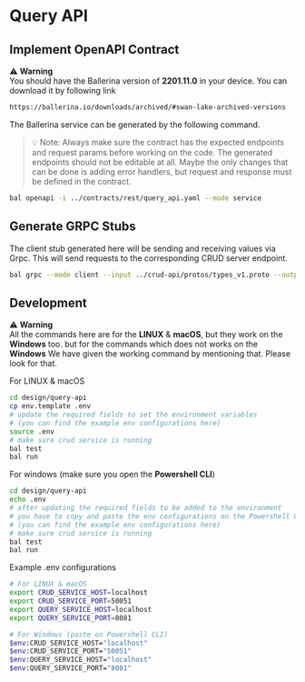 # Query API

## Implement OpenAPI Contract

⚠️ **Warning**  
You should have the Ballerina version of **2201.11.0** in your device. You can download it by following link
```bash
https://ballerina.io/downloads/archived/#swan-lake-archived-versions
```

The Ballerina service can be generated by the following command. 

> 💡 Note: Always make sure the contract has the expected endpoints and request params
> before working on the code. The generated endpoints should not be editable at all. 
> Maybe the only changes that can be done is adding error handlers, but request and response
> must be defined in the contract. 

```bash
bal openapi -i ../contracts/rest/query_api.yaml --mode service
```

## Generate GRPC Stubs

The client stub generated here will be sending and receiving values via Grpc. 
This will send requests to the corresponding CRUD server endpoint. 

```bash
bal grpc --mode client --input ../crud-api/protos/types_v1.proto --output .
```

## Development

⚠️ **Warning**  
All the commands here are for the **LINUX** & **macOS**, but they work on the **Windows** too. but for the commands which does not works on the **Windows** We have given the working command by mentioning that. Please look for that.

For LINUX & macOS
```bash
cd design/query-api
cp env.template .env
# update the required fields to set the environment variables
# (you can find the example env configurations here)
source .env
# make sure crud service is running
bal test
bal run
```

For windows (make sure you open the **Powershell CLI**)
```bash
cd design/query-api
echo .env
# after updating the required fields to be added to the environment
# you have to copy and paste the env configurations on the Powershell CLI
# (you can find the example env configurations here)
# make sure crud service is running
bal test
bal run
```

Example .env configurations
```bash
# For LINUX & macOS
export CRUD_SERVICE_HOST=localhost
export CRUD_SERVICE_PORT=50051
export QUERY_SERVICE_HOST=localhost
export QUERY_SERVICE_PORT=8081

# For Windows (paste on Powershell CLI)
$env:CRUD_SERVICE_HOST="localhost"
$env:CRUD_SERVICE_PORT="50051"
$env:QUERY_SERVICE_HOST="localhost"
$env:QUERY_SERVICE_PORT="8081"
```


